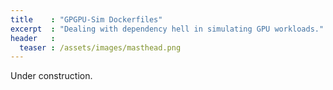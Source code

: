 ```yaml
---
title    : "GPGPU-Sim Dockerfiles"
excerpt  : "Dealing with dependency hell in simulating GPU workloads."
header   :
  teaser : /assets/images/masthead.png
---
```


Under construction.
